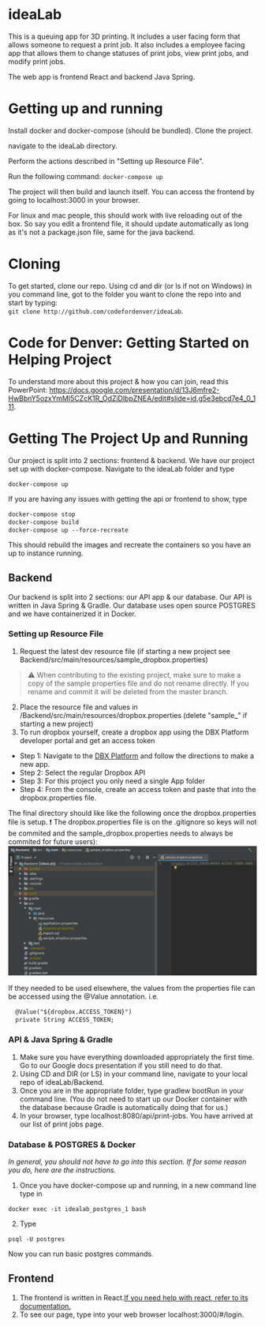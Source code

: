 # ideaLab
This is a queuing app for 3D printing. It includes a user facing form that allows someone to request a print job. It also includes a employee facing app that allows them to change statuses of print jobs, view print jobs, and modify print jobs.

The web app is frontend React and backend Java Spring.

# Getting up and running
Install docker and docker-compose (should be bundled). 
Clone the project. 

navigate to the ideaLab directory. 

Perform the actions described in "Setting up Resource File".

Run the following command:
`docker-compose up`

The project will then build and launch itself. You can access the frontend by going to localhost:3000 in your browser. 

For linux and mac people, this should work with live reloading out of the box. So say you edit a frontend file, it should update automatically as long as it's not a package.json file, same for the java backend. 



# Cloning
To get started, clone our repo. Using cd and dir (or ls if not on Windows) in you command line, got to the folder you want to clone the repo into and start by typing:  
```git clone http://github.com/codefordenver/ideaLab```.

# Code for Denver: Getting Started on Helping Project
To understand more about this project & how you can join, read this PowerPoint: https://docs.google.com/presentation/d/13J6mfre2-HwBbnY5ozxYmMI5CZcK1R_OdZiDlbpZNEA/edit#slide=id.g5e3ebcd7e4_0_111.

# Getting The Project Up and Running
Our project is split into 2 sections: frontend & backend.
We have our project set up with docker-compose. Navigate to the ideaLab folder and type
```docker
docker-compose up
```

If you are having any issues with getting the api or frontend to show, type
```docker
docker-compose stop
docker-compose build
docker-compose up --force-recreate
```

This should rebuild the images and recreate the containers so you have an up to instance running.


## Backend
Our backend is split into 2 sections: our API app & our database. Our API is written in Java Spring & Gradle. Our database uses open source POSTGRES and we have containerized it in Docker.

### Setting up Resource File
1. Request the latest dev resource file (if starting a new project see Backend/src/main/resources/sample_dropbox.properties) 
> :warning: When contributing to the existing project, make sure to make a copy of the sample properties file and do not rename directly.  If you rename and commit it will be deleted from the master branch.
2. Place the resource file and values in /Backend/src/main/resources/dropbox.properties (delete "sample_" if starting a new project)
3. To run dropbox yourself, create a dropbox app using the DBX Platform developer portal and get an access token
- Step 1: Navigate to the [DBX Platform](https://www.dropbox.com/developers/reference/getting-started?_tk=guides_lp&_ad=guides2&_camp=get_started#app%20console) and follow the directions to make a new app.
- Step 2: Select the regular Dropbox API
- Step 3: For this project you only need a single App folder
- Step 4: From the console, create an access token and paste that into the dropbox.properties file.

The final directory should like like the following once the dropbox.properties file is setup. ❗ The dropbox.properties file is on the .gitignore so keys will not be commited and the sample_dropbox.properties needs to always be commited for future users):
![Dropbox Directory Example](/images/sample_dropbox-properties.png)

If they needed to be used elsewhere, the values from the properties file can be accessed using the @Value annotation.  i.e.
```
  @Value("${dropbox.ACCESS_TOKEN}")
  private String ACCESS_TOKEN;
```

### API & Java Spring & Gradle
1. Make sure you have everything downloaded appropriately the first time. Go to our Google docs presentation if you still need to do that.
2. Using CD and DIR (or LS) in your command line, navigate to your local repo of ideaLab/Backend.
3. Once you are in the appropriate folder, type gradlew bootRun in your command line. (You do not need to start up our Docker container with the database because Gradle is automatically doing that for us.)
4. In your browser, type localhost:8080/api/print-jobs. You have arrived at our list of print jobs page.

### Database & POSTGRES & Docker
<i>In general, you should not have to go into this section. If for some reason you do, here are the instructions.</i>
1. Once you have docker-compose up and running, in a new command line type in
```docker
docker exec -it idealab_postgres_1 bash
```

2. Type
```
psql -U postgres
```

Now you can run basic postgres commands.


## Frontend
1. The frontend is written in React.[If you need help with react, refer to its documentation.](https://reactjs.org/docs/getting-started.html "documentation")
2. To see our page, type into your web browser localhost:3000/#/login.
